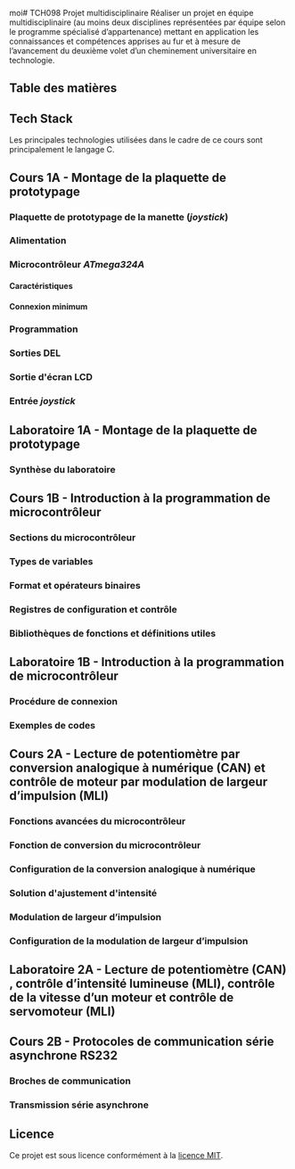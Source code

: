 moi# TCH098 Projet multidisciplinaire
Réaliser un projet en équipe multidisciplinaire (au moins deux disciplines représentées par équipe selon le programme spécialisé d’appartenance) mettant en application les connaissances et compétences apprises au fur et à mesure de l’avancement du deuxième volet d’un cheminement universitaire en technologie.

## Table des matières

## Tech Stack
Les principales technologies utilisées dans le cadre de ce cours sont principalement le langage C.

## Cours 1A - Montage de la plaquette de prototypage
### Plaquette de prototypage de la manette (_joystick_)

### Alimentation

### Microcontrôleur _ATmega324A_
#### Caractéristiques
#### Connexion minimum

### Programmation

### Sorties DEL

### Sortie d'écran LCD

### Entrée _joystick_

## Laboratoire 1A - Montage de la plaquette de prototypage
### Synthèse du laboratoire

## Cours 1B - Introduction à la programmation de microcontrôleur

### Sections du microcontrôleur


### Types de variables 

### Format et opérateurs binaires

### Registres de configuration et contrôle

### Bibliothèques de fonctions et définitions utiles

## Laboratoire 1B - Introduction à la programmation de microcontrôleur

### Procédure de connexion

### Exemples de codes

## Cours 2A - Lecture de potentiomètre par conversion analogique à numérique (CAN) et contrôle de moteur par modulation de largeur d’impulsion (MLI)

### Fonctions avancées du microcontrôleur

### Fonction de conversion du microcontrôleur

### Configuration de la conversion analogique à numérique

### Solution d'ajustement d'intensité

### Modulation de largeur d’impulsion

### Configuration de la modulation de largeur d’impulsion

## Laboratoire 2A - Lecture de potentiomètre (CAN) , contrôle d’intensité lumineuse (MLI), contrôle de la vitesse d’un moteur et contrôle de servomoteur (MLI)

## Cours 2B - Protocoles de communication série asynchrone RS232

### Broches de communication

### Transmission série asynchrone

## Licence
Ce projet est sous licence conformément à la [licence MIT](LICENSE).
